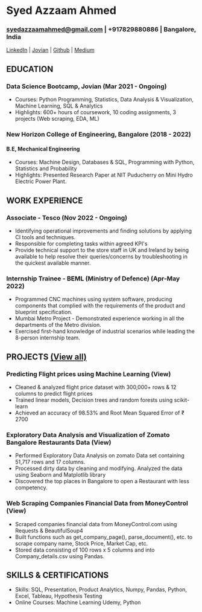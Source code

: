 # Syed Azzaam Ahmed
### syedazzaamahmed@gmail.com | +917829880886 | Bangalore, India
[LinkedIn](https://linkedin.com/in/syedazzaamahmed) | [Jovian](https://jovian.ai/syedazzaamahmed) | [Github](https://github.com/syedazzaamahmed) | [Medium](https://https://medium.com/@syedazzaamahmed)

## EDUCATION
### Data Science Bootcamp, Jovian                    (Mar 2021 - Ongoing)
- Courses: Python Programming, Statistics, Data Analysis & Visualization, Machine Learning, SQL & Analytics
- Highlights: 600+ hours of coursework, 10 coding assignments, 3 projects (Web scraping, EDA, ML)
### New Horizon College of Engineering, Bangalore           (2018 - 2022)
#### B.E, Mechanical Engineering
- Courses: Machine Design, Databases & SQL, Programming with Python, Statistics and Probability
- Highlights: Presented Research Paper at NIT Puducherry on Mini Hydro Electric Power Plant.
## WORK EXPERIENCE
### Associate - Tesco (Nov 2022 - Ongoing)
- Identifying operational improvements and finding solutions by applying CI tools and techniques.
- Responsible for completing tasks within agreed KPI's
- Provide technical support to the store staff in UK and Ireland by being available to help resolve their
queries/concerns by troubleshooting in the quickest available manner.
### Internship Trainee - BEML (Ministry of Defence) (Apr-May 2022)
- Programmed CNC machines using system software, producing components that complied with the
requirements of the product and blueprint specification.
- Mumbai Metro Project - Demonstrated experience working in all the departments of the Metro division.
- Exercised first-hand knowledge of industrial scenarios while leading the 8-person internship team.
## PROJECTS [(View all)](https://https://jovian.ai/syedazzaamahmed)
### Predicting Flight prices using Machine Learning (View)
- Cleaned & analyzed flight price dataset with 300,000+ rows & 12 columns to predict flight prices
- Trained linear models, Decision trees and random forests using scikit-learn
- Achieved an accuracy of 98.53% and Root Mean Squared Error of ₹ 2700
### Exploratory Data Analysis and Visualization of Zomato Bangalore Restaurants Data (View)
- Performed Exploratory Data Analysis on zomato Data set containing 51,717 rows and 17 columns.
- Processed dirty data by cleaning and modifying. Analyzed the data using Seaborn and Matplotlib library
- Discovered the top places in Bangalore to open a Restaurant with less competency.
### Web Scraping Companies Financial Data from MoneyControl (View)
- Scraped companies financial data from MoneyControl.com using Requests & BeautifulSoup4
- Built functions such as get_company_page(), parse_document(), etc. to scrape company name, Stock
Price, Market Cap, etc.
- Stored data consisting of 100 rows x 5 columns and into Company_details.csv using Pandas.
## SKILLS & CERTIFICATIONS
- Skills: SQL, Presentation, Product Analytics, Numpy, Pandas, Python, Excel, Tableau, Hypothesis Testing
- Online Courses: Machine Learning Udemy, Python

